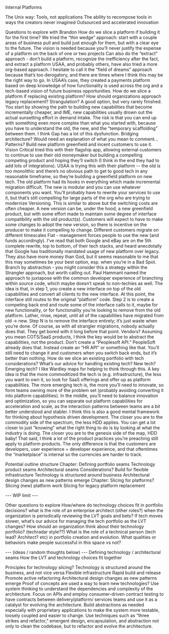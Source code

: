 Internal Platforms



The Unix way:
Tools, not applications
The ability to recompose tools in ways the creators never imagined
Outsourced and accelerated innovation



Questions to explore with Brandon
How do we slice a platform if building it for the first time?
We tried the “thin wedge” approach: start with a couple areas of business pull and build just enough for them, but with a clear eye to the future. The vision is needed because you’ll never justify the expense of a platform on the back of one or two projects
Can also do the “extract” approach - don’t build a platform, recognize the inefficiency after the fact, and extract a platform
USAA, and probably others, have also tried a more org-based approach. I hesitate to call it the “field of dreams” approach because that’s too derogatory, and there are times where I think this may be the right way to go. In USAA’s case, they created a payments platform based on deep knowledge of how functionality is used across the org and a tech-based vision of future business opportunities.
How do we slice a platform if replacing existing platform?
How should organizations approach legacy replacement? 
Strangulation?
A good option, but very rarely finished. You start by showing the path to building new capabilities that become incrementally cheaper, and IME, new capabilities usually drown out the actual sunsetting effort in demand intake. The risk is that you can end up with something even more complex than what you started with, because you have to understand the old, the new, and the “temporary scaffolding” between them. I think Gap has a lot of this dysfunction.
Bridging architecture?
Would need an explanation of what you mean to comment...
Patterns?
Build new platform greenfield and incent customers to use it. Vision Critical tried this with their flagship app, allowing external customers to continue to use their old moneymaker but building a compelling competing product and hoping they’ll switch (I think in the end they had to add lots of integrations). USAA is trying this with their platform -- the old is too monolithic and there’s no obvious path to get to good tech in any reasonable timeframe, so they’re building a greenfield platform on new tech. The old platform had its hooks in everything which made incremental migration difficult. The new is modular and you can use whatever components you want. You’ll probably have to rewrite your services to use it, but that’s still compelling for large parts of the org who are trying to modernize
Versioning. This is similar to above but the switching costs are often cheaper. A new version can be, under the hood, a new greenfield product, but with some effort made to maintain some degree of interface compatibility with the old product(s). Customers will expect to have to make some changes to adopt the new version, so there is incentive on the producer to make it compelling to change. Different customers migrate on different timescales
Fiat - management forces people to use the new (and funds accordingly). I’ve read that both Google and eBay are on the 5th complete rewrite, top to bottom, of their tech stacks, and heard anecdotally that Google has traditionally mandated usage of new platform over legacy. They also have more money than God, but it seems reasonable to me that this may sometimes be your best option, esp. when you’re in a Bad Spot.
Branch by abstraction - you might consider this a strategy within the Strangler approach, but worth calling out. Paul Hammant named the approach to juxtapose with the common developer experience of branching within source code, which maybe doesn’t speak to non-techies as well. The idea is that, in step 1, you create a new interface on top of the old capabilities and convert all clients to the new interface. At this point, the interface still routes to the original “platform” code. Step 2 is to create a competing back end and route some of the interface calls to it, maybe for new functionality, or for functionality you’re looking to remove from the old platform. Lather, rinse, repeat, until all of the capabilities have migrated from old -> new. Step N is to remove the interface entirely; it’s just waste when you’re done. Of course, as with all strangler migrations, nobody actually does that. They get bored with it long before that point.
Vendors?
Assuming you mean COTS/SaaS products, I think the key would be to abstract the capabilities, not the product. Don’t create a “Peoplesoft API.” PeopleSoft already does that. Instead create an “HR API” or something like that. You’ll still need to change it and customers when you switch back ends, but it’s better than nothing.
How do we slice an existing portfolio with tech considerations?
What’s our advice for handling existing tech? New tech? Emerging tech?
I like Wardley maps for helping to think through this. A key idea is that the more commoditized the tech is (e.g. infrastructure), the less you want to own it, so look for SaaS offerings and offer up as platform capabilities. The more emerging tech is, the more you’ll need to innovate, so form teams owning more of the problem set (probably avoiding converting it into platform capabilities). In the middle, you’ll need to balance innovation and optimization, so you can separate out platform capabilities for acceleration and scale, as the interaction patterns between teams are a bit better understood and stabler.
I think this is also a good mental framework for thinking about hypothesis driven development. The closer you are to the commodity side of the spectrum, the less HDD applies. You can get a lot closer to just “knowing” what the right thing to do is by looking at what the industry is doing. The closer you are to the genesis side of the map, HDD baby!
That said, I think a lot of the product practices you’re preaching still apply to platform products. The only difference is that the customers are developers, user experience = developer experience, and that oftentimes the “marketplace” is internal so the currencies are harder to track.

Potential outline structure
Chapter: Defining portfolio seams
Technology product seams
Architectural seams
Considerations? 
Build for flexible infrastructure
Technology is structured around business
Architectural design changes as new patterns emerge
Chapter: Slicing for platforms?
Slicing (new) platform work
Slicing for legacy platform replacement

--- WIP limit ---

Other questions to explore
How/where do technology choices fit in portfolio decisions?
what is the role of an enterprise architect (other roles?) when the organization is periodically reviewing the LVT goals and bets?
If tech moves slower, what’s our advice for managing the tech portfolio as the LVT changes?
How should an organization think about their technology portfolio? (techradar style??)
What is the role of a technical person (tech lead? Architect? etc) in portfolio creation and evolution. What qualities or behaviors make people successful in this space vs not?

--- (ideas / random thoughts below) ---
Defining technology / architectural seams
How the LVT and technology choices fit together

Principles for technology slicing?
Technology is structured around the business, and not vice versa 
Flexible infrastructure
Rapid build and release
Promote active refactoring
Architectural design changes as new patterns emerge
Proof of concepts are used a way to learn new technologies?
Use system thinking to understand the dependencies and complexity of the architecture. 
Focus on APIs and employ consumer-driven contract testing to have contracts between delivery/platform/ services teams and use it as a catalyst for evolving the architecture.
Build abstractions as needed especially with proprietary applications to make the system more testable, loosely coupled and easier to change. 
Use techniques such as “three strikes and refactor,” emergent design, encapsulation, and abstraction not only to clean the codebase, but to refactor and evolve the architecture.



